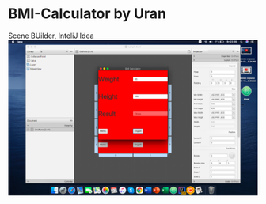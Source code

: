 # BMI-Calculator by Uran
Scene BUilder, InteliJ Idea
![alt text](https://github.com/Aranccar/BMI-Calculator/blob/main/%D0%A1%D0%BD%D0%B8%D0%BC%D0%BE%D0%BA%20%D1%8D%D0%BA%D1%80%D0%B0%D0%BD%D0%B0%202020-12-22%20%D0%B2%2023.39.14.png?raw=true)
